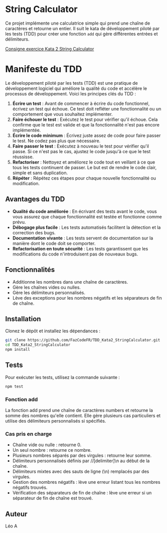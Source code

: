# String Calculator

Ce projet implémente une calculatrice simple qui prend une chaîne de caractères et retourne un entier. Il suit le kata de développement piloté par les tests (TDD) pour créer une fonction `add` qui gère différentes entrées et délimiteurs.

[Consigne exercice Kata 2 String Calculator](https://tddmanifesto.com/exercises/)

# Manifeste du TDD

Le développement piloté par les tests (TDD) est une pratique de développement logiciel qui améliore la qualité du code et accélère le processus de développement. Voici les principes clés du TDD :

1. **Écrire un test** : Avant de commencer à écrire du code fonctionnel, écrivez un test qui échoue. Ce test doit refléter une fonctionnalité ou un comportement que vous souhaitez implémenter.
2. **Faire échouer le test** : Exécutez le test pour vérifier qu'il échoue. Cela confirme que le test est valide et que la fonctionnalité n'est pas encore implémentée.
3. **Écrire le code minimum** : Écrivez juste assez de code pour faire passer le test. Ne codez pas plus que nécessaire.
4. **Faire passer le test** : Exécutez à nouveau le test pour vérifier qu'il passe. Si ce n'est pas le cas, ajustez le code jusqu'à ce que le test réussisse.
5. **Refactoriser** : Nettoyez et améliorez le code tout en veillant à ce que tous les tests continuent de passer. Le but est de rendre le code clair, simple et sans duplication.
6. **Répéter** : Répétez ces étapes pour chaque nouvelle fonctionnalité ou modification.


## Avantages du TDD

- **Qualité du code améliorée** : En écrivant des tests avant le code, vous vous assurez que chaque fonctionnalité est testée et fonctionne comme prévu.
- **Débogage plus facile** : Les tests automatisés facilitent la détection et la correction des bugs.
- **Documentation vivante** : Les tests servent de documentation sur la manière dont le code doit se comporter.
- **Refactorisation en toute sécurité** : Les tests garantissent que les modifications du code n'introduisent pas de nouveaux bugs.



## Fonctionnalités

- Additionne les nombres dans une chaîne de caractères.
- Gère les chaînes vides ou nulles.
- Gère les délimiteurs personnalisés.
- Lève des exceptions pour les nombres négatifs et les séparateurs de fin de chaîne.

## Installation

Clonez le dépôt et installez les dépendances :

```sh
git clone https://github.com/FazCodeFR/TDD_Kata2_StringCalculator.git
cd TDD_Kata2_StringCalculator
npm install
```

## Tests

Pour exécuter les tests, utilisez la commande suivante :

```sh
npm test
```

### Fonction add
La fonction add prend une chaîne de caractères numbers et retourne la somme des nombres qu'elle contient. Elle gère plusieurs cas particuliers et utilise des délimiteurs personnalisés si spécifiés.

### Cas pris en charge
- Chaîne vide ou nulle : retourne 0.
- Un seul nombre : retourne ce nombre.
- Plusieurs nombres séparés par des virgules : retourne leur somme.
- Délimiteurs personnalisés définis par //[delimiter]\n au début de la chaîne.
- Délimiteurs mixtes avec des sauts de ligne (\n) remplacés par des virgules.
- Gestion des nombres négatifs : lève une erreur listant tous les nombres négatifs trouvés.
- Vérification des séparateurs de fin de chaîne : lève une erreur si un séparateur de fin de chaîne est trouvé.

## Auteur
Léo A
